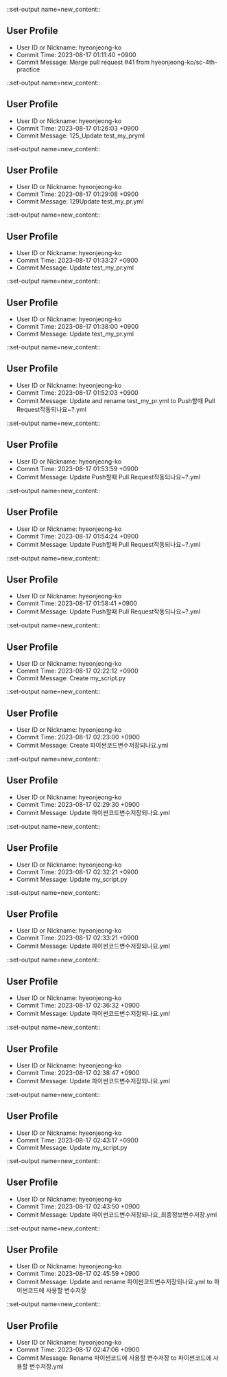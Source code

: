 

::set-output name=new_content::
## User Profile
- User ID or Nickname: hyeonjeong-ko
- Commit Time: 2023-08-17 01:11:40 +0900
- Commit Message: Merge pull request #41 from hyeonjeong-ko/sc-4th-practice



::set-output name=new_content::
## User Profile
- User ID or Nickname: hyeonjeong-ko
- Commit Time: 2023-08-17 01:26:03 +0900
- Commit Message: 125_Update test_my_pryml



::set-output name=new_content::
## User Profile
- User ID or Nickname: hyeonjeong-ko
- Commit Time: 2023-08-17 01:29:08 +0900
- Commit Message: 129Update test_my_pr.yml



::set-output name=new_content::
## User Profile
- User ID or Nickname: hyeonjeong-ko
- Commit Time: 2023-08-17 01:33:27 +0900
- Commit Message: Update test_my_pr.yml



::set-output name=new_content::
## User Profile
- User ID or Nickname: hyeonjeong-ko
- Commit Time: 2023-08-17 01:38:00 +0900
- Commit Message: Update test_my_pr.yml



::set-output name=new_content::
## User Profile
- User ID or Nickname: hyeonjeong-ko
- Commit Time: 2023-08-17 01:52:03 +0900
- Commit Message: Update and rename test_my_pr.yml to Push할때 Pull Request작동되나요~?.yml



::set-output name=new_content::
## User Profile
- User ID or Nickname: hyeonjeong-ko
- Commit Time: 2023-08-17 01:53:59 +0900
- Commit Message: Update Push할때 Pull Request작동되나요~?.yml



::set-output name=new_content::
## User Profile
- User ID or Nickname: hyeonjeong-ko
- Commit Time: 2023-08-17 01:54:24 +0900
- Commit Message: Update Push할때 Pull Request작동되나요~?.yml



::set-output name=new_content::
## User Profile
- User ID or Nickname: hyeonjeong-ko
- Commit Time: 2023-08-17 01:58:41 +0900
- Commit Message: Update Push할때 Pull Request작동되나요~?.yml



::set-output name=new_content::
## User Profile
- User ID or Nickname: hyeonjeong-ko
- Commit Time: 2023-08-17 02:22:12 +0900
- Commit Message: Create my_script.py



::set-output name=new_content::
## User Profile
- User ID or Nickname: hyeonjeong-ko
- Commit Time: 2023-08-17 02:23:00 +0900
- Commit Message: Create 파이썬코드변수저장되나요.yml



::set-output name=new_content::
## User Profile
- User ID or Nickname: hyeonjeong-ko
- Commit Time: 2023-08-17 02:29:30 +0900
- Commit Message: Update 파이썬코드변수저장되나요.yml



::set-output name=new_content::
## User Profile
- User ID or Nickname: hyeonjeong-ko
- Commit Time: 2023-08-17 02:32:21 +0900
- Commit Message: Update my_script.py



::set-output name=new_content::
## User Profile
- User ID or Nickname: hyeonjeong-ko
- Commit Time: 2023-08-17 02:33:21 +0900
- Commit Message: Update 파이썬코드변수저장되나요.yml



::set-output name=new_content::
## User Profile
- User ID or Nickname: hyeonjeong-ko
- Commit Time: 2023-08-17 02:36:32 +0900
- Commit Message: Update 파이썬코드변수저장되나요.yml



::set-output name=new_content::
## User Profile
- User ID or Nickname: hyeonjeong-ko
- Commit Time: 2023-08-17 02:38:47 +0900
- Commit Message: Update 파이썬코드변수저장되나요.yml



::set-output name=new_content::
## User Profile
- User ID or Nickname: hyeonjeong-ko
- Commit Time: 2023-08-17 02:43:17 +0900
- Commit Message: Update my_script.py



::set-output name=new_content::
## User Profile
- User ID or Nickname: hyeonjeong-ko
- Commit Time: 2023-08-17 02:43:50 +0900
- Commit Message: Update 파이썬코드변수저장되나요_최종정보변수저장.yml



::set-output name=new_content::
## User Profile
- User ID or Nickname: hyeonjeong-ko
- Commit Time: 2023-08-17 02:45:59 +0900
- Commit Message: Update and rename 파이썬코드변수저장되나요.yml to 파이썬코드에 사용할 변수저장



::set-output name=new_content::
## User Profile
- User ID or Nickname: hyeonjeong-ko
- Commit Time: 2023-08-17 02:47:06 +0900
- Commit Message: Rename 파이썬코드에 사용할 변수저장 to 파이썬코드에 사용할 변수저장.yml



